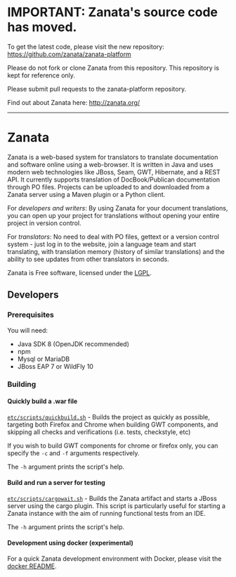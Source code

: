 # IMPORTANT: Zanata's source code has moved.

To get the latest code, please visit the new repository: https://github.com/zanata/zanata-platform

Please do not fork or clone Zanata from this repository. This repository is kept for reference only.

Please submit pull requests to the zanata-platform repository.

Find out about Zanata here: http://zanata.org/

***


Zanata
=====

Zanata is a web-based system for translators to translate
documentation and software online using a web-browser. It is
written in Java and uses modern web technologies like JBoss,
Seam, GWT, Hibernate, and a REST API. It currently supports
translation of DocBook/Publican documentation through PO
files. Projects can be uploaded to and downloaded from a Zanata
server using a Maven plugin or a Python client.

For *developers and writers*: By using Zanata for
your document translations, you can open up your project for
translations without opening your entire project in version
control.

For *translators*: No need to deal with PO files,
gettext or a version control system - just log in to the website, join
a language team and start translating, with translation memory (history
of similar translations) and the ability to see updates from other
translators in seconds.


Zanata is Free software, licensed under the [LGPL][].

[LGPL]: http://www.gnu.org/licenses/lgpl-2.1.html

Developers
----------

### Prerequisites

You will need:
- Java SDK 8 (OpenJDK recommended)
- npm
- Mysql or MariaDB
- JBoss EAP 7 or WildFly 10

### Building

#### Quickly build a .war file

[`etc/scripts/quickbuild.sh`](etc/scripts/quickbuild.sh) - Builds the project
as quickly as possible, targeting both Firefox and Chrome when building GWT
components, and skipping all checks and verifications (i.e. tests, checkstyle, etc)

If you wish to build GWT components for chrome or firefox only, you can specify the
`-c` and `-f` arguments respectively.

The `-h` argument prints the script's help.

#### Build and run a server for testing

[`etc/scripts/cargowait.sh`](etc/scripts/cargowait.sh) - Builds the Zanata artifact
and starts a JBoss server using the cargo plugin. This script is particularly
useful for starting a Zanata instance with the aim of running functional tests
from an IDE.

The `-h` argument prints the script's help.

#### Development using docker (experimental)

For a quick Zanata development environment with Docker, please visit the [docker README](docker/README.md).
